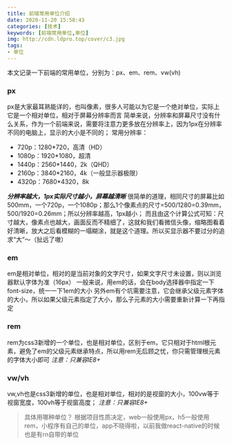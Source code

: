 ```yaml
---
title: 前端常用单位介绍
date: 2020-11-20 15:58:43
categories: [技术]
keywords: [前端常用单位,单位]
img: http://cdn.ldpro.top/cover/c3.jpg
tags:
- 单位
---
```


本文记录一下前端的常用单位，分别为：px、em、rem、vw(vh)

### px
px是大家最耳熟能详的，也叫像素，很多人可能以为它是一个绝对单位，实际上它是一个相对单位，相对于屏幕分辨率而言
简单来说，分辨率和屏幕尺寸没有什么关系，作为一个前端来说，需要将注意力更多放在分辨率上，因为1px在分辨率不同的电脑上，显示的大小是不同的；
常用分辨率：
- 720p：1280*720，高清（HD）
- 1080p：1920*1080，超清
- 1440p：2560*1440，2k（QHD）
- 2160p：3840*2160，4k（一般显示器极限）
- 4320p：7680*4320，8k

***分辨率越大，1px实际尺寸越小，屏幕越清晰***
很简单的道理，相同尺寸的屏幕比如500mm，一个720p，一个1080p；那么1个像素点的尺寸=500/1280=0.39mm，500/1920=0.26mm；所以分辨率越高，1px越小；
而且由这个计算公式可知：尺寸越大，像素点也越大，画面反而不精细了，这就和我们看微信头像，缩略图看着好清晰，放大之后看模糊的一塌糊涂，就是这个道理。所以买显示器不要过分的追求“大”～（扯远了嗷）

### em
em是相对单位，相对的是当前对象的文字尺寸，如果文字尺寸未设置，则以浏览器默认字体为准（16px）
一般来说，用em的话，会在body选择器中指定一下font-size，统一一下1em的大小
另外em有个坑需要注意，它会继承父级元素字体的大小，所以如果父级元素指定了大小，那么子元素的大小需要重新计算一下再指定

### rem
rem为css3新增的一个单位，也是相对单位，区别于em，它只相对于html根元素，避免了em的父级元素继承特点，所以用rem无后顾之忧，你只需管理根元素的字体大小即可
*注意：只兼容IE8+*

### vw/vh
vw,vh也是css3新增的单位，也是相对单位，相对的是视窗的大小，100vw等于视窗宽度，100vh等于视窗高度；
*注意：只兼容IE8+*

> 具体用哪种单位？
根据项目性质决定，web一般使用px，h5一般使用rem，小程序有自己的单位，app不晓得啦，以前我做react-native的时候也是有rn自带的单位
